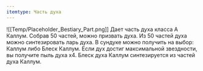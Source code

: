 ```yaml
---
itemtype: Часть духа
---
```

![[Temp/Placeholder_Bestiary_Part.png]]
Дает часть духа класса A Каллум. Собрав 50 частей, можно призвать духа. Из 50 частей духа можно синтезировать ларь духа. В сундуке можно получить на выбор: Каллум либо Блеск Каллум. Если дух достиг максимальной звездности, вы получите пыль духа х4. Блеск духа Каллум синтезируется из частей духа Каллум.
